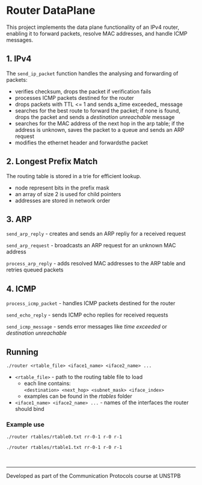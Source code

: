 # Router DataPlane

This project implements the data plane functionality of an IPv4 router, enabling it to forward packets, resolve MAC addresses, and handle ICMP messages.

## 1. IPv4


The ```send_ip_packet``` function handles the analysing and forwarding of packets:
- verifies checksum, drops the packet if verification fails
- processes ICMP packets destined for the router
- drops packets with TTL <= 1 and sends a_time exceeded_ message
- searches for the best route to forward the packet; if none is found, drops the packet and sends a _destination unreachable_ message
- searches for the MAC address of the next hop in the arp table; if the address is unknown, saves the packet to a queue and sends an ARP request
- modifies the ethernet header and forwardsthe packet


## 2. Longest Prefix Match

The routing table is stored in a trie for efficient lookup.
- node represent bits in the prefix mask
- an array of size 2 is used for child pointers
- addresses are stored in network order


## 3. ARP

```send_arp_reply``` - creates and sends an ARP repliy for a received request

```send_arp_request``` - broadcasts an ARP request for an unknown MAC address

```process_arp_reply``` - adds resolved MAC addresses to the ARP table and retries queued packets



## 4. ICMP

```process_icmp_packet``` - handles ICMP packets destined for the router

```send_echo_reply``` - sends ICMP echo replies for received requests

```send_icmp_message``` - sends error messages like _time exceeded_ or _destination unreachable_ 

## Running

    ./router <rtable_file> <iface1_name> <iface2_name> ...

- `<rtable_file>` - path to the routing table file to load
    - each line contains: <br>
        `<destination> <next_hop> <subnet_mask> <iface_index>`
    - examples can be found in the _rtables_ folder
- `<iface1_name> <iface2_name> ...` - names of the interfaces the router should bind

### Example use

    ./router rtables/rtable0.txt rr-0-1 r-0 r-1

    ./router rtables/rtable1.txt rr-0-1 r-0 r-1


<br>

***

Developed as part of the Communication Protocols course at UNSTPB
